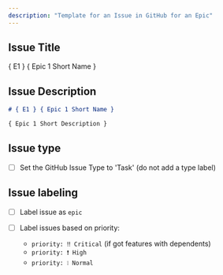 ```yaml
---
description: "Template for an Issue in GitHub for an Epic"
---
```


## Issue Title

{ E1 } { Epic 1 Short Name }

## Issue Description

````markdown
# { E1 } { Epic 1 Short Name }

{ Epic 1 Short Description }

````

## Issue type

- [ ] Set the GitHub Issue Type to 'Task' (do not add a type label)

## Issue labeling

- [ ] Label issue as `epic`

- [ ] Label issues based on priority:
  - `priority: ‼️ Critical` (if got features with dependents)
  - `priority: ❗ High`
  - `priority: ❕ Normal`

<!-- Notes
- Use only one priority label per epic.
- Do not add a `feature` label to epics or features; rely on Issue Type. -->
